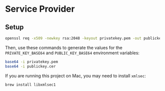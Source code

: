 # Service Provider

## Setup

```bash
openssl req -x509 -newkey rsa:2048 -keyout privatekey.pem -out publickey.cer -days 7300
```

Then, use these commands to generate the values for the `PRIVATE_KEY_BASE64` and `PUBLIC_KEY_BASE64` environment variables:

```bash
base64 -i privatekey.pem
base64 -i publickey.cer
```

If you are running this project on Mac, you may need to install `xmlsec`:

```bash
brew install libxmlsec1
```
